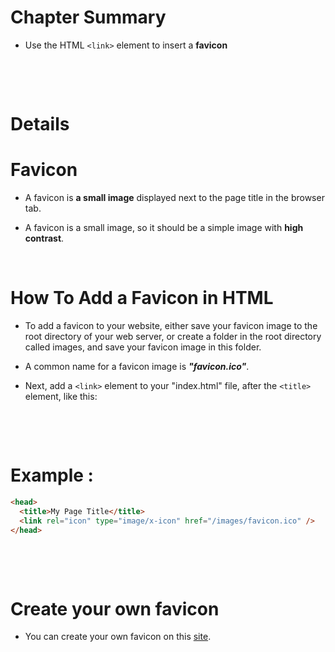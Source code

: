# Chapter Summary

- Use the HTML `<link>` element to insert a **favicon**

&nbsp;

&nbsp;

# Details

# Favicon

- A favicon is **a small image** displayed next to the page title in the browser tab.

* A favicon is a small image, so it should be a simple image with **high contrast**.

&nbsp;

# How To Add a Favicon in HTML

- To add a favicon to your website, either save your favicon image to the root directory of your web server, or create a folder in the root directory called images, and save your favicon image in this folder.

* A common name for a favicon image is **_"favicon.ico"_**.

* Next, add a `<link>` element to your "index.html" file, after the `<title>` element, like this:

&nbsp;

&nbsp;

# Example :

```html
<head>
  <title>My Page Title</title>
  <link rel="icon" type="image/x-icon" href="/images/favicon.ico" />
</head>
```

&nbsp;

&nbsp;

# Create your own favicon

- You can create your own favicon on this [site](https://www.favicon.cc).
